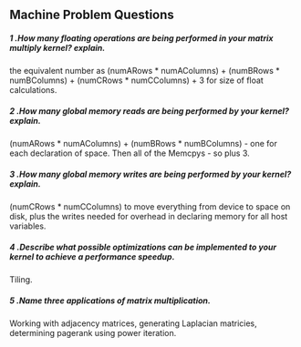 ## Machine Problem Questions
##### 1 .How many floating operations are being performed in your matrix multiply kernel? explain.
the equivalent number as (numARows * numAColumns) + (numBRows * numBColumns) +
(numCRows * numCColumns) + 3 for size of float calculations.

##### 2 .How many global memory reads are being performed by your kernel?  explain.
(numARows * numAColumns) + (numBRows * numBColumns) - one for each declaration of space.
Then all of the Memcpys - so plus 3.

##### 3 .How many global memory writes are being performed by your kernel?  explain.
(numCRows * numCColumns) to move everything from device to space on disk, plus the writes needed
for overhead in declaring memory for all host variables.

##### 4 .Describe what possible optimizations can be implemented to your kernel to achieve a performance speedup.
Tiling.

##### 5 .Name three applications of matrix multiplication.
Working with adjacency matrices, generating Laplacian matricies, determining pagerank using power iteration.